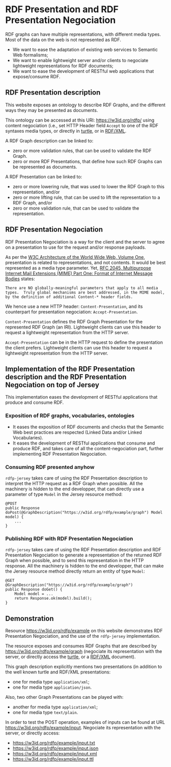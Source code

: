 # RDF Presentation and RDF Presentation Negociation

RDF graphs can have multiple representations, with different media types. Most of the data on the web is not represented as RDF. 

- We want to ease the adaptation of existing web services to Semantic Web formalisms;
- We want to enable lightweight server and/or clients to negociate lightweight representations for RDF documents;
- We want to ease the development of RESTful web applications that expose/consume RDF.


## RDF Presentation description 


This website exposes an ontology to describe RDF Graphs, and the different ways they may be presented as documents.

This ontology can be accessed at this URI: https://w3id.org/rdfp/ using content negociation (i.e., set HTTP Header field `Accept` to one of the RDF syntaxes media types, or directly in [turtle](.ttl), or in [RDF/XML](.rdf).

A RDF Graph description can be linked to:

- zero or more validation rules, that can be used to validate the RDF Graph.
- zero or more RDF Presentations, that define how such RDF Graphs can be represented as documents.

A RDF Presentation can be linked to:

- zero or more lowering rule, that was used to lower the RDF Graph to this representation, and/or
- zero or more lifting rule, that can be used to lift the representation to a RDF Graph, and/or
- zero or more validation rule, that can be used to validate the representation.


## RDF Presentation Negociation

RDF Presentation Negociation is a way for the client and the server to agree on a presentation to use for the request and/or response payloads.

As per the [W3C Architecture of the World Wide Web, Volume One](https://www.w3.org/TR/2004/REC-webarch-20041215/), presentation is related to representations, and not contents.
It would be best represented as a media type parameter. Yet, [RFC 2045, Multipurpose Internet Mail Extensions (MIME) Part One: Format of Internet Message Bodies](https://tools.ietf.org/html/rfc2045)  states:

```
There are NO globally-meaningful parameters that apply to all media types.  Truly global mechanisms are best addressed, in the MIME model, by the definition of additional Content-* header fields.
```

We hence use a new HTTP header: `Content-Presentation`, and its counterpart for presentation negociation: `Accept-Presentation`.

`Content-Presentation` defines the RDF Graph Presentation for the represented RDF Graph (an IRI). 
Lightweight clients can use this header to request a lightweight representation from the HTTP server.

`Accept-Presentation` can be in the HTTP request to define the presentation the client prefers.
Lightweight clients can use this header to request a lightweight representation from the HTTP server.


## Implementation of the RDF Presentation description and the RDF Presentation Negociation on top of Jersey

This implementation eases the development of RESTful applications that produce and consume RDF.

### Exposition of RDF graphs, vocabularies, ontologies

- It eases the exposition of RDF documents and checks that the Semantic Web best practices are respected (Linked Data and/or Linked Vocabularies).
- It eases the development of RESTful applications that consume and produce RDF, and takes care of all the content-negociation part, further implementing RDF Presentation Negociation.

### Consuming RDF presented anyhow

`rdfp-jersey` takes care of using the RDF Presentation description to interpret the HTTP request as a RDF Graph when possible. All the machinery is hidden to the end developper, that can directly use a parameter of type `Model` in the Jersey resource method:

```
@POST
public Response doPost(@GraphDescription("https://w3id.org/rdfp/example/graph") Model model) {
    ...
}
```

### Publishing RDF with RDF Presentation Negociation

`rdfp-jersey` takes care of using the RDF Presentation description and RDF Presentation Negociation to generate a representation of the returned RDF Graph when possible, and to send this representation in the HTTP response. All the machinery is hidden to the end developper, that can make the Jersey resource method directly return an entity of type `Model`:

```
@GET
@GraphDescription("https://w3id.org/rdfp/example/graph")
public Response doGet() {
    Model model = ...
    return Response.ok(model).build();
}
```

## Demonstration

Resource https://w3id.org/rdfp/example on this website demonstrates RDF Presentation Negociation, and the use of the `rdfp-jersey` implementation.

The resource exposes and consumes RDF Graphs that are described by https://w3id.org/rdfp/example/graph (negociate its representation with the server, or directly access the [turtle](https://w3id.org/rdfp/example/graph.ttl), or a [RDF/XML](https://w3id.org/rdfp/example/graph.rdf) document).

This graph description explicitly mentions two presentations (in addition to the well known turtle and RDF/XML presentations:

- one for media type `application/xml`;
- one for media type `application/json`.

Also, two other Graph Presentations can be played with:

- another for media type `application/xml`;
- one for media type `text/plain`.

In order to test the POST operation, examples of inputs can be found at URL https://w3id.org/rdfp/example/input. Negociate its representation with the server, or directly access:

-  https://w3id.org/rdfp/example/input.txt
-  https://w3id.org/rdfp/example/input.json
-  https://w3id.org/rdfp/example/input.xml
-  https://w3id.org/rdfp/example/input.ttl

